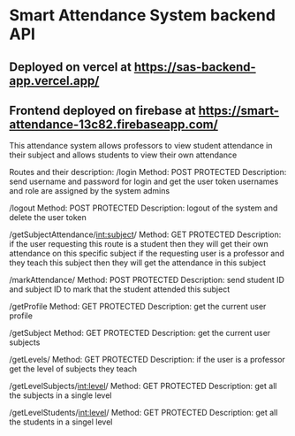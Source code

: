 # Smart Attendance System backend API

## Deployed on vercel at <https://sas-backend-app.vercel.app/>
## Frontend deployed on firebase at <https://smart-attendance-13c82.firebaseapp.com/>

This attendance system allows professors to view student attendance in their subject and allows students to view their own attendance

Routes and their description:
  /login Method: POST PROTECTED Description: send username and password for login and get the user token
    usernames and role are assigned by the system admins
    
  /logout Method: POST PROTECTED Description: logout of the system and delete the user token

  /getSubjectAttendance/<int:subject>/ Method: GET PROTECTED Description: if the user requesting this route is a student then they will get their own attendance on this specific subject
    if the requesting user is a professor and they teach this subject then they will get the attendance in this subject
  
  /markAttendance/ Method: POST PROTECTED Description: send student ID and subject ID to mark that the student attended this subject

  /getProfile Method: GET PROTECTED Description: get the current user profile

  /getSubject Method: GET PROTECTED Description: get the current user subjects

  /getLevels/  Method: GET PROTECTED Description: if the user is a professor get the level of subjects they teach

  /getLevelSubjects/<int:level>/ Method: GET PROTECTED Description: get all the subjects in a single level

  /getLevelStudents/<int:level>/ Method: GET PROTECTED Description: get all the students in a singel level
